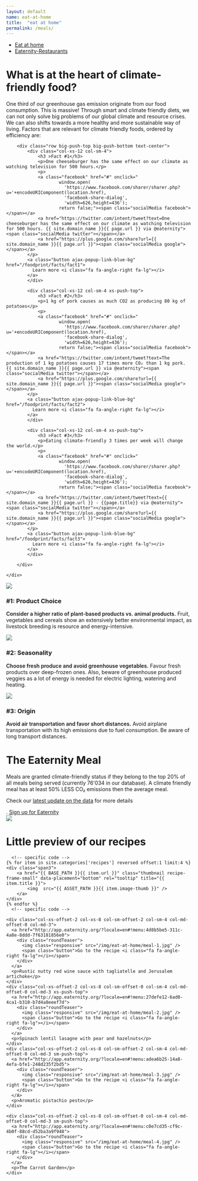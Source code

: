 ```yaml
---
layout: default
name: eat-at-home
title:  "eat at home"
permalink: /meals/
---
```


<div class="container hidden-xs">
	<div class="row">
		<div class="col-xs-12 text-center">
			<ul class="subNavigation">
				<a href="/meals"><li class="current">Eat at home</li></a>
				<a href="/meals/restaurants"><li>Eaternity-Restaurants</li></a>
			</ul>
		</div>
	</div>
</div>

<div class="container">
  <div class="row push-top small-push-bottom">
    <div class="col-xs-12 text-center">
      <h1>What is at the heart of climate-friendly food?</h1>
    </div>
  </div>
  <div class="row push-bottom">
    <div class="col-xs-12 col-sm-offset-1 col-sm-10 col-md-offset-2 col-md-8 text-center">
      <p>One third of our greenhouse gas emission originate from our food consumption. This is massive! Through smart and climate friendly diets, we can not only solve big problems of our global climate and resource crises. We can also shifts towards a more healthy and more sustainable way of living. Factors that are relevant for climate friendly foods, ordered by efficiency are:</p>
    </div>
  </div>

    	<div class="row big-push-top big-push-bottom text-center">
    		<div class="col-xs-12 col-sm-4">
    			<h3 >Fact #1</h3>
    			<p>One cheeseburger has the same effect on our climate as watching television for 500 hours.</p>
    			<p>
    			<a class="facebook" href="#" onclick="
    				    window.open(
    				      'https://www.facebook.com/sharer/sharer.php?u='+encodeURIComponent(location.href),
    				      'facebook-share-dialog',
    				      'width=626,height=436');
    				    return false;"><span class="socialMedia facebook"></span></a>
    	        <a href="https://twitter.com/intent/tweet?text=One cheeseburger has the same effect on our climate as watching television for 500 hours. {{ site.domain_name }}{{ page.url }} via @eaternity"><span class="socialMedia twitter"></span></a>
    	        <a href="https://plus.google.com/share?url={{ site.domain_name }}{{ page.url }}"><span class="socialMedia google"></span></a>
    	    </p>
    	    <a class="button ajax-popup-link-blue-bg" href="/foodprint/facts/fact1">
    	      Learn more <i class="fa fa-angle-right fa-lg"></i>
    	    </a>
    		</div>

    	    <div class="col-xs-12 col-sm-4 xs-push-top">
    	    	<h3 >Fact #2</h3>
    	    	<p>1 kg of pork causes as much CO2 as producing 80 kg of potatoes</p>
    	    	<p>
    	    	<a class="facebook" href="#" onclick="
    	    		    window.open(
    	    		      'https://www.facebook.com/sharer/sharer.php?u='+encodeURIComponent(location.href),
    	    		      'facebook-share-dialog',
    	    		      'width=626,height=436');
    	    		    return false;"><span class="socialMedia facebook"></span></a>
    	        <a href="https://twitter.com/intent/tweet?text=The production of 1 kg potatoes causes 17 times more CO₂ than 1 kg pork. {{ site.domain_name }}{{ page.url }} via @eaternity"><span class="socialMedia twitter"></span></a>
    	        <a href="https://plus.google.com/share?url={{ site.domain_name }}{{ page.url }}"><span class="socialMedia google"></span></a>
    	    </p>
    	    <a class="button ajax-popup-link-blue-bg" href="/foodprint/facts/fact2">
    	      Learn more <i class="fa fa-angle-right fa-lg"></i>
    	    </a>
    	    </div>

    	    <div class="col-xs-12 col-sm-4 xs-push-top">
    	    	<h3 >Fact #3</h3>
    	    	<p>Eating climate-friendly 3 times per week will change the world.</p>
    	    	<p>
    	    	<a class="facebook" href="#" onclick="
    	    		    window.open(
    	    		      'https://www.facebook.com/sharer/sharer.php?u='+encodeURIComponent(location.href),
    	    		      'facebook-share-dialog',
    	    		      'width=626,height=436');
    	    		    return false;"><span class="socialMedia facebook"></span></a>
    	        <a href="https://twitter.com/intent/tweet?text={{ site.domain_name }}{{ page.url }} - {{page.title}} via @eaternity"><span class="socialMedia twitter"></span></a>
    	        <a href="https://plus.google.com/share?url={{ site.domain_name }}{{ page.url }}"><span class="socialMedia google"></span></a>
    	    </p>
    	    <a class="button ajax-popup-link-blue-bg" href="/foodprint/facts/fact3">
    	      Learn more <i class="fa fa-angle-right fa-lg"></i>
    	    </a>
    	    </div>

    	</div>

  	</div>

</div>

<div class="window" style="background-image: url('/img/eat-at-home/eatathome-parallax.jpg')"></div>

<div class="container">

<div class="row big-push-bottom push-top">
	<div class="col-xs-12 col-sm-4 text-center">
		<img src="/img/eat-at-home/ingredients.svg" />
		<h3>#1: Product Choice</h3>
		<p><span style="font-weight:600">Consider a higher ratio of plant-based products vs. animal products.</span> Fruit, vegetables and cereals show an extensively better environmental impact, as livestock breeding is resource and energy-intensive.</p>
	</div>
	<div class="col-xs-12 col-sm-4 text-center xs-push-top">
		<img src="/img/eat-at-home/seasonality.svg" />
		<h3>#2: Seasonality</h3>
		<p><span style="font-weight:600">Choose fresh produce and avoid greenhouse vegetables.</span> Favour fresh products over deep-frozen ones. Also, beware of greenhouse produced veggies as a lot of energy is needed for electric lighting, watering and heating.</p>
	</div>
	<div class="col-xs-12 col-sm-4 text-center xs-push-top">
		<img src="/img/eat-at-home/regionality.svg" />
		<h3>#3: Origin</h3>
		<p><span style="font-weight:600">Avoid air transportation and favor short distances.</span> Avoid airplane transportation with its high emissions due to fuel consumption. Be aware of long transport distances.</p>
	</div>
</div>

  <div class="row big-push-top big-push-bottom verticalAlign" id="award">
    <div class="col-xs-12 col-sm-5">
      <div>
        <h1>The Eaternity Meal</h1>
        <p>Meals are granted climate-friendly status if they belong to the top 20% of all meals being served (currently 76'034 in our database). A climate friendly meal has at least <span class="semiBold">50% LESS CO₂</span> emissions then the average meal.</p>
				<p>Check our <a href="/blog/data-updates">latest update on the data</a> for more details</p>.
        <a class="button" href="/app/get-the-app">Sign up for Eaternity<i class="fa fa-angle-right fa-lg"></i></a>
      </div>
    </div>
    <div class="col-xs-12 col-sm-7 xs-push-top">
      <img class="responsive" src="/img/eat-at-home/illustration-eaternity-meal.svg">
    </div>
  </div>

  <div class="row small-push-bottom">
    <div class="col-xs-12 text-center">
      <h1>Little preview of our recipes</h1>
    </div>
  </div>
  <div class="row push-bottom text-center">

      <!-- specific code -->
    {% for item in site.categories['recipes'] reversed offset:1 limit:4 %}
    <div class="span3">
    	<a href="{{ BASE_PATH }}{{ item.url }}" class="thumbnail recipe-frame-small" data-placement="bottom" rel="tooltip" title="{{ item.title }}">
    		<img  src="{{ ASSET_PATH }}{{ item.image-thumb }}" />
    	</a>
    </div>
    {% endfor %}
      <!-- specific code -->

    <div class="col-xs-offset-2 col-xs-8 col-sm-offset-2 col-sm-4 col-md-offset-0 col-md-3">
      <a href="http://app.eaternity.org/?locale=en#!menu:4d8b5be5-311c-4a8e-8ddd-7f63181856e0">
        <div class="roundTeaser">
          <img class="responsive" src="/img/eat-at-home/meal-1.jpg" />
          <span class="button">Go to the recipe <i class="fa fa-angle-right fa-lg"></i></span>
        </div>
      </a>
      <p>Rustic nutty red wine sauce with tagliatelle and Jerusalem artichoke</p>
    </div>
    <div class="col-xs-offset-2 col-xs-8 col-sm-offset-0 col-sm-4 col-md-offset-0 col-md-3 xs-push-top">
      <a href="http://app.eaternity.org/?locale=en#!menu:27defe12-6ad0-4ca1-b310-b7d4a8eeef7d">
        <div class="roundTeaser">
          <img class="responsive" src="/img/eat-at-home/meal-2.jpg" />
          <span class="button">Go to the recipe <i class="fa fa-angle-right fa-lg"></i></span>
        </div>
      </a>
      <p>Spinach lentil lasagne with pear and hazelnuts</p>
    </div>
    <div class="col-xs-offset-2 col-xs-8 col-sm-offset-2 col-sm-4 col-md-offset-0 col-md-3 sm-push-top">
      <a href="http://app.eaternity.org/?locale=en#!menu:adea6b25-14a8-4efa-bfe1-248d235f2bd5">
        <div class="roundTeaser">
          <img class="responsive" src="/img/eat-at-home/meal-3.jpg" />
          <span class="button">Go to the recipe <i class="fa fa-angle-right fa-lg"></i></span>
        </div>
      </A>
      <p>Aromatic pistachio pesto</p>
    </div>

    <div class="col-xs-offset-2 col-xs-8 col-sm-offset-0 col-sm-4 col-md-offset-0 col-md-3 sm-push-top">
      <a href="http://app.eaternity.org/?locale=en#!menu:c0e7cd35-cf9c-4b0f-88cd-d52ba3a9f948">
        <div class="roundTeaser">
          <img class="responsive" src="/img/eat-at-home/meal-4.jpg" />
          <span class="button">Go to the recipe <i class="fa fa-angle-right fa-lg"></i></span>
        </div>
      </a>
      <p>The Carrot Garden</p>
    </div>

  </div>
</div>

<script src="https://ajax.googleapis.com/ajax/libs/jquery/1.11.3/jquery.min.js"></script>

<script src="/js/jquery.magnific-popup.min.js"></script>

<script src="/js/bootstrap.min.js"></script>

<script src="/js/icheck.min.js"></script>

